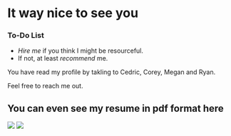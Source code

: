 # It way nice to see you

<div class="aside">
<h3>To-Do List</h3>
<ul>
  <li><em>Hire me</em> if you think I might be resourceful.</li>
  <li>If not, at least <em>recommend</em> me.</li>
</ul>
</div>

You have read my profile by takling to Cedric, Corey, Megan and Ryan.

Feel free to reach me out.

## You can even see my resume in pdf format here

<centre>
  <img src="./images/extensionextraimg/resume1.jpg">
  <img src="./images/extensionextraimg/resume2.jpg">
</centre>